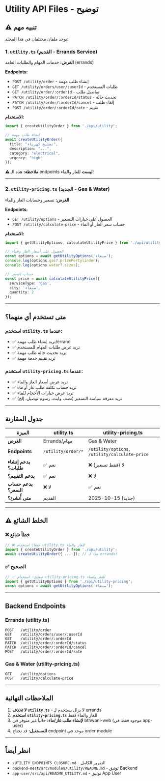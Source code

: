 # Utility API Files - توضيح

## ⚠️ تنبيه مهم

يوجد ملفان مختلفان في هذا المجلد:

### 1. `utility.ts` (القديم - Errands Service)
**الغرض:** خدمات المهام والطلبات العامة (errands)

**Endpoints:**
- `POST /utility/order` - إنشاء طلب مهمة
- `GET /utility/orders/user/:userId` - طلبات المستخدم
- `GET /utility/order/:orderId` - تفاصيل طلب
- `PATCH /utility/order/:orderId/status` - تحديث حالة
- `PATCH /utility/order/:orderId/cancel` - إلغاء طلب
- `POST /utility/order/:orderId/rate` - تقييم

**الاستخدام:**
```typescript
import { createUtilityOrder } from './api/utility';

// إنشاء طلب مهمة
await createUtilityOrder({
  title: "تصليح كهرباء",
  description: "...",
  category: "electrical",
  urgency: "high"
});
```

**⚠️ ملاحظة:** هذه الـ endpoints **ليست** للغاز والماء!

---

### 2. `utility-pricing.ts` (الجديد - Gas & Water)
**الغرض:** تسعير وحسابات الغاز والماء

**Endpoints:**
- `GET /utility/options` - الحصول على خيارات التسعير
- `POST /utility/calculate-price` - حساب سعر الغاز أو الماء

**الاستخدام:**
```typescript
import { getUtilityOptions, calculateUtilityPrice } from './api/utility-pricing';

// الحصول على أسعار الغاز والماء
const options = await getUtilityOptions('صنعاء');
console.log(options.gas?.pricePerCylinder);
console.log(options.water?.sizes);

// حساب السعر
const price = await calculateUtilityPrice({
  serviceType: 'gas',
  city: 'صنعاء',
  quantity: 2
});
```

---

## متى تستخدم أي منهما؟

### استخدم `utility.ts` عندما:
- ✅ تريد إنشاء طلب مهمة/errand
- ✅ تريد عرض طلبات المهام للمستخدم
- ✅ تريد تحديث حالة طلب مهمة
- ✅ تريد تقييم خدمة مهمة

### استخدم `utility-pricing.ts` عندما:
- ✅ تريد عرض أسعار الغاز والماء
- ✅ تريد حساب تكلفة طلب غاز أو ماء
- ✅ تريد عرض خيارات الأحجام للماء
- ✅ تريد معرفة سياسة التسعير (نصف وايت، رسوم توصيل، إلخ)

---

## جدول المقارنة

| الميزة | utility.ts | utility-pricing.ts |
|--------|-----------|-------------------|
| **الغرض** | Errands/مهام | Gas & Water |
| **Endpoints** | `/utility/order/*` | `/utility/options`, `/utility/calculate-price` |
| **يدعم إنشاء طلبات؟** | ✅ نعم | ❌ لا (فقط تسعير) |
| **يدعم التقييم؟** | ✅ نعم | ❌ لا |
| **يدعم حساب السعر؟** | ❌ لا | ✅ نعم |
| **متى أُنشئ؟** | القديم | 2025-10-15 (جديد) |

---

## ⚠️ الخلط الشائع

### ❌ خطأ شائع
```typescript
// ❌ خطأ: استخدام utility.ts للغاز والماء
import { createUtilityOrder } from './api/utility';
await createUtilityOrder({ ... }); // هذا لـ errands!
```

### ✅ الصحيح
```typescript
// ✅ صحيح: استخدام utility-pricing.ts للغاز والماء
import { getUtilityOptions } from './api/utility-pricing';
const options = await getUtilityOptions('صنعاء');
```

---

## Backend Endpoints

### Errands (utility.ts)
```
POST   /utility/order
GET    /utility/orders/user/:userId
GET    /utility/order/:orderId
PATCH  /utility/order/:orderId/status
PATCH  /utility/order/:orderId/cancel
POST   /utility/order/:orderId/rate
```

### Gas & Water (utility-pricing.ts)
```
GET    /utility/options
POST   /utility/calculate-price
```

---

## الملاحظات النهائية

1. **لا تحذف `utility.ts`** - لا يزال يستخدم لـ errands
2. **استخدم `utility-pricing.ts`** للغاز والماء فقط
3. **لإنشاء طلب غاز/ماء:** حالياً غير متوفر في bthwani-web (موجود فقط في app-user)
4. **للمستقبل:** قد نحتاج endpoint موحد في order module

---

## انظر أيضاً

- `/UTILITY_ENDPOINTS_CLOSURE.md` - التقرير الكامل
- `backend-nest/src/modules/utility/README.md` - توثيق Backend
- `app-user/src/api/README_UTILITY.md` - توثيق App User

